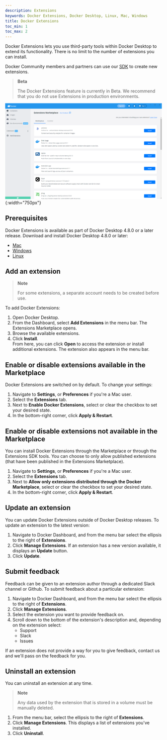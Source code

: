 ```yaml
---
description: Extensions
keywords: Docker Extensions, Docker Desktop, Linux, Mac, Windows
title: Docker Extensions
toc_min: 1
toc_max: 2
---
```


Docker Extensions lets you use third-party tools within Docker Desktop to extend its functionality. There is no limit to the number of extensions you can install.

Docker Community members and partners can use our [SDK](extensions-sdk/index.md) to create new extensions. 

> **Beta**
>
> The Docker Extensions feature is currently in Beta. We recommend that you do not use Extensions in production environments.

![extenstions](images/extensions-marketplace.PNG){:width="750px"}

## Prerequisites

Docker Extensions is available as part of Docker Desktop 4.8.0 or a later release. Download and install Docker Desktop 4.8.0 or later:

* [Mac](mac/release-notes/index.md)
* [Windows](windows/release-notes/index.md)
* [Linux](linux/index.md)

## Add an extension

>**Note**
>
> For some extensions, a separate account needs to be created before use.

To add Docker Extensions:

1. Open Docker Desktop.
2. From the Dashboard, select **Add Extensions** in the menu bar. 
The Extensions Marketplace opens. 
2. Browse the available extensions.
3. Click **Install**.<br>
From here, you can click **Open** to access the extension or install additional extensions. The extension also appears in the menu bar.

## Enable or disable extensions available in the Marketplace

 Docker Extensions are switched on by default. To change your settings:

1. Navigate to  **Settings**, or **Preferences** if you're a Mac user.
2. Select the **Extensions** tab.
3. Next to **Enable Docker Extensions**, select or clear the checkbox to set your desired state.
4. In the bottom-right corner, click **Apply & Restart**.

## Enable or disable extensions not available in the Marketplace

You can install Docker Extensions through the Marketplace or through the Extensions SDK tools. You can choose to only allow published extensions (that have been published in the Extensions Marketplace).

1. Navigate to **Settings**, or **Preferences** if you're a Mac user.
2. Select the **Extensions** tab.
3. Next to **Allow only extensions distributed through the Docker Marketplace**, select or clear the checkbox to set your desired state.
4. In the bottom-right corner, click **Apply & Restart**.

## Update an extension
You can update Docker Extensions outside of Docker Desktop releases. To update an extension to the latest version:

1. Navigate to Docker Dashboard, and from the menu bar select the ellipsis to the right of **Extensions**.
2. Click **Manage Extensions**.
If an extension has a new version available, it displays an **Update** button.
3. Click **Update**.

## Submit feedback
Feedback can be given to an extension author through a dedicated Slack channel or Github. To submit feedback about a particular extension:

1. Navigate to Docker Dashboard, and from the menu bar select the ellipsis to the right of **Extensions**.
2. Click **Manage Extensions**.
3. Select the extension you want to provide feedback on. 
4. Scroll down to the bottom of the extension's description and, depending on the 
extension select:
    - Support
    - Slack
    - Issues

If an extension does not provide a way for you to give feedback, contact us and we'll pass on the feedback for you. 

## Uninstall an extension
 You can uninstall an extension at any time. 
 
 > **Note**  
 >
 > Any data used by the extension that is stored in a volume must be manually deleted. 

1. From the menu bar, select the ellipsis to the right of **Extensions**.
2. Click **Manage Extensions**. This displays a list of extensions you've installed.
3. Click **Uninstall**.
